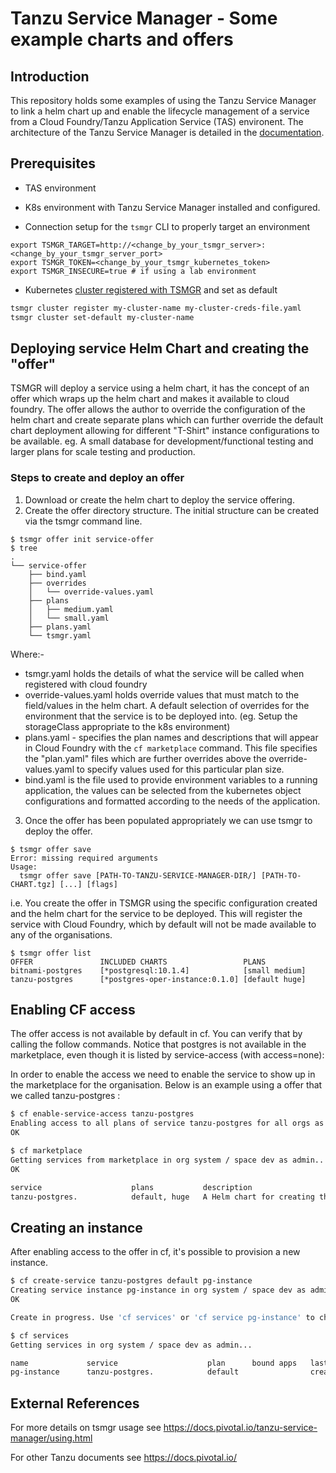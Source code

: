 # Tanzu Service Manager - Some example charts and offers

## Introduction

This repository holds some examples of using the Tanzu Service Manager to link a helm chart up and enable the lifecycle management of a service from a Cloud Foundry/Tanzu Application Service (TAS) environent. The architecture of the Tanzu Service Manager is detailed in the [documentation](https://docs.pivotal.io/tanzu-service-manager/index.html).


## Prerequisites

- TAS environment
- K8s environment with Tanzu Service Manager installed and configured.

- Connection setup for the `tsmgr` CLI to properly target an environment

```
export TSMGR_TARGET=http://<change_by_your_tsmgr_server>:<change_by_your_tsmgr_server_port>
export TSMGR_TOKEN=<change_by_your_tsmgr_kubernetes_token>
export TSMGR_INSECURE=true # if using a lab environment
```

- Kubernetes [cluster registered with TSMGR](https://docs.pivotal.io/tanzu-service-manager/managing-clusters.html) and set as default

```bash
tsmgr cluster register my-cluster-name my-cluster-creds-file.yaml
tsmgr cluster set-default my-cluster-name
```

## Deploying service Helm Chart and creating the "offer"
TSMGR will deploy a service using a helm chart, it has the concept of an offer which wraps up the helm chart and makes it available to cloud foundry.  The offer allows the author to override the configuration of the helm chart and create separate plans which can further override the default chart deployment allowing for different "T-Shirt" instance configurations to be available.  eg.  A small database for development/functional testing and larger plans for scale testing and production.

### Steps to create and deploy an offer
1. Download or create the helm chart to deploy the service offering.
2. Create the offer directory structure.  The initial structure can be created via the tsmgr command line.
```
$ tsmgr offer init service-offer
$ tree
.
└── service-offer
    ├── bind.yaml
    ├── overrides
    │   └── override-values.yaml
    ├── plans
    │   ├── medium.yaml
    │   └── small.yaml
    ├── plans.yaml
    └── tsmgr.yaml
```
Where:-
- tsmgr.yaml holds the details of what the service will be called when registered with cloud foundry
- override-values.yaml holds override values that must match to the field/values in the helm chart.  A default selection of overrides for the environment that the service is to be deployed into.  (eg. Setup the storageClass appropriate to the k8s environment)
- plans.yaml - specifies the plan names and descriptions that will appear in Cloud Foundry with the ``cf marketplace`` command. This file specifies the "plan.yaml" files which are further overrides above the override-values.yaml to specify values used for this particular plan size.
- bind.yaml is the file used to provide environment variables to a running application, the values can be selected from the kubernetes object configurations and formatted according to the needs of the application.

3. Once the offer has been populated appropriately we can use tsmgr to deploy the offer.
```
$ tsmgr offer save
Error: missing required arguments
Usage:
  tsmgr offer save [PATH-TO-TANZU-SERVICE-MANAGER-DIR/] [PATH-TO-CHART.tgz] [...] [flags]
```
i.e. You create the offer in TSMGR using the specific configuration created and the helm chart for the service to be deployed.  This will register the service with Cloud Foundry, which by default will not be made available to any of the organisations.

```
$ tsmgr offer list
OFFER           	INCLUDED CHARTS                	PLANS
bitnami-postgres	[*postgresql:10.1.4]           	[small medium]
tanzu-postgres  	[*postgres-oper-instance:0.1.0]	[default huge]
```

## Enabling CF access

The offer access is not available by default in cf. You can verify that by calling the follow commands.
Notice that postgres is not available in the marketplace, even though it is listed by service-access (with access=none):

In order to enable the access we need to enable the service to show up in the marketplace for the organisation.  Below is an example using a offer that we called tanzu-postgres :

```bash
$ cf enable-service-access tanzu-postgres
Enabling access to all plans of service tanzu-postgres for all orgs as admin...
OK

$ cf marketplace
Getting services from marketplace in org system / space dev as admin...
OK

service                    plans           description                                                                         broker
tanzu-postgres.            default, huge   A Helm chart for creating the Tanzu Postgress Operator for Kubernetes instance.     tanzu-service-manager
```

## Creating an instance

After enabling access to the offer in cf, it's possible to provision a new instance.

```bash
$ cf create-service tanzu-postgres default pg-instance
Creating service instance pg-instance in org system / space dev as admin...
OK

Create in progress. Use 'cf services' or 'cf service pg-instance' to check operation status.

$ cf services
Getting services in org system / space dev as admin...

name             service                    plan      bound apps   last operation     broker                  upgrade available
pg-instance      tanzu-postgres.            default                create succeeded   tanzu-service-manager   no
```

## External References

For more details on tsmgr usage see https://docs.pivotal.io/tanzu-service-manager/using.html

For other Tanzu documents see https://docs.pivotal.io/
